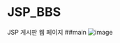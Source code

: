 # JSP_BBS
JSP 게시판 웹 페이지
##main
![image](https://user-images.githubusercontent.com/58154661/154291681-f176abcc-b1d9-4acd-8b4b-90d5b8e48df6.png)
